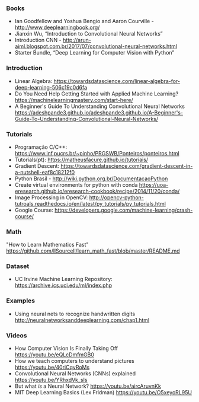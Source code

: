 
### Books
* Ian Goodfellow and Yoshua Bengio and Aaron Courville - http://www.deeplearningbook.org/
* Jianxin Wu, “Introduction to Convolutional Neural Networks”
* Introduction CNN - http://arun-aiml.blogspot.com.br/2017/07/convolutional-neural-networks.html
* Starter Bundle, “Deep Learning for Computer Vision with Python”

### Introduction
* Linear Algebra: https://towardsdatascience.com/linear-algebra-for-deep-learning-506c19c0d6fa 
* Do You Need Help Getting Started with Applied Machine Learning?
https://machinelearningmastery.com/start-here/
* A Beginner's Guide To Understanding Convolutional Neural Networks
https://adeshpande3.github.io/adeshpande3.github.io/A-Beginner's-Guide-To-Understanding-Convolutional-Neural-Networks/

### Tutorials
 * Programação C/C++: https://www.inf.pucrs.br/~pinho/PRGSWB/Ponteiros/ponteiros.html
 * Tutorials(pt): https://matheusfacure.github.io/tutoriais/ 
 * Gradient Descent: https://towardsdatascience.com/gradient-descent-in-a-nutshell-eaf8c18212f0
 * Python Brasil - http://wiki.python.org.br/DocumentacaoPython 
 * Create virtual environments for python with conda
https://uoa-eresearch.github.io/eresearch-cookbook/recipe/2014/11/20/conda/
 * Image Processing in OpenCV: http://opencv-python-tutroals.readthedocs.io/en/latest/py_tutorials/py_tutorials.html 
 * Google Course: https://developers.google.com/machine-learning/crash-course/

### Math
"How to Learn Mathematics Fast" 
https://github.com/llSourcell/learn_math_fast/blob/master/README.md

### Dataset
* UC Irvine Machine Learning Repository: https://archive.ics.uci.edu/ml/index.php

### Examples
* Using neural nets to recognize handwritten digits
http://neuralnetworksanddeeplearning.com/chap1.html

### Videos
* How Computer Vision Is Finally Taking Off https://youtu.be/eQLcDmfmGB0
* How we teach computers to understand pictures https://youtu.be/40riCqvRoMs
* Convolutional Neural Networks (CNNs) explained https://youtu.be/YRhxdVk_sIs
* But what *is* a Neural Network?  https://youtu.be/aircAruvnKk
* MIT Deep Learning Basics (Lex Fridman)  https://youtu.be/O5xeyoRL95U

